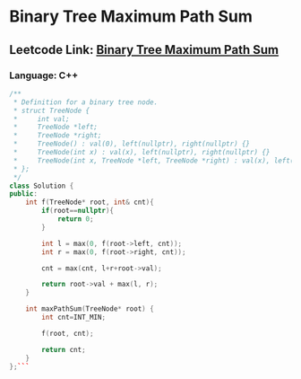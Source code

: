 # Binary Tree Maximum Path Sum

## Leetcode Link: [Binary Tree Maximum Path Sum](https://leetcode.com/problems/binary-tree-maximum-path-sum/)
### Language: C++

```cpp
/**
 * Definition for a binary tree node.
 * struct TreeNode {
 *     int val;
 *     TreeNode *left;
 *     TreeNode *right;
 *     TreeNode() : val(0), left(nullptr), right(nullptr) {}
 *     TreeNode(int x) : val(x), left(nullptr), right(nullptr) {}
 *     TreeNode(int x, TreeNode *left, TreeNode *right) : val(x), left(left), right(right) {}
 * };
 */
class Solution {
public:
    int f(TreeNode* root, int& cnt){
        if(root==nullptr){
            return 0;
        }

        int l = max(0, f(root->left, cnt));
        int r = max(0, f(root->right, cnt));

        cnt = max(cnt, l+r+root->val);

        return root->val + max(l, r);
    }

    int maxPathSum(TreeNode* root) {
        int cnt=INT_MIN;

        f(root, cnt);

        return cnt;
    }
};```



